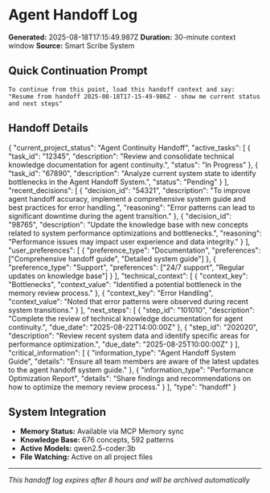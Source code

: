 # Agent Handoff Log

**Generated:** 2025-08-18T17:15:49.987Z
**Duration:** 30-minute context window
**Source:** Smart Scribe System

## Quick Continuation Prompt

```
To continue from this point, load this handoff context and say:
"Resume from handoff 2025-08-18T17-15-49-986Z - show me current status and next steps"
```

## Handoff Details

{
  "current_project_status": "Agent Continuity Handoff",
  "active_tasks": [
    {
      "task_id": "12345",
      "description": "Review and consolidate technical knowledge documentation for agent continuity.",
      "status": "In Progress"
    },
    {
      "task_id": "67890",
      "description": "Analyze current system state to identify bottlenecks in the Agent Handoff System.",
      "status": "Pending"
    }
  ],
  "recent_decisions": [
    {
      "decision_id": "54321",
      "description": "To improve agent handoff accuracy, implement a comprehensive system guide and best practices for error handling.",
      "reasoning": "Error patterns can lead to significant downtime during the agent transition."
    },
    {
      "decision_id": "98765",
      "description": "Update the knowledge base with new concepts related to system performance optimizations and bottlenecks.",
      "reasoning": "Performance issues may impact user experience and data integrity."
    }
  ],
  "user_preferences": [
    {
      "preference_type": "Documentation", "preferences": ["Comprehensive handoff guide", "Detailed system guide"]
    },
    {
      "preference_type": "Support", "preferences": ["24/7 support", "Regular updates on knowledge base"]
    }
  ],
  "technical_context": [
    {
      "context_key": "Bottlenecks",
      "context_value": "Identified a potential bottleneck in the memory review process."
    },
    {
      "context_key": "Error Handling",
      "context_value": "Noted that error patterns were observed during recent system transitions."
    }
  ],
  "next_steps": [
    {
      "step_id": "101010",
      "description": "Complete the review of technical knowledge documentation for agent continuity.",
      "due_date": "2025-08-22T14:00:00Z"
    },
    {
      "step_id": "202020",
      "description": "Review recent system data and identify specific areas for performance optimization.",
      "due_date": "2025-08-25T10:00:00Z"
    }
  ],
  "critical_information": [
    {
      "information_type": "Agent Handoff System Guide",
      "details": "Ensure all team members are aware of the latest updates to the agent handoff system guide."
    },
    {
      "information_type": "Performance Optimization Report",
      "details": "Share findings and recommendations on how to optimize the memory review process."
    }
  ],
  "type": "handoff"
}

## System Integration

- **Memory Status:** Available via MCP Memory sync
- **Knowledge Base:** 676 concepts, 592 patterns
- **Active Models:** qwen2.5-coder:3b
- **File Watching:** Active on all project files

---
*This handoff log expires after 8 hours and will be archived automatically*

